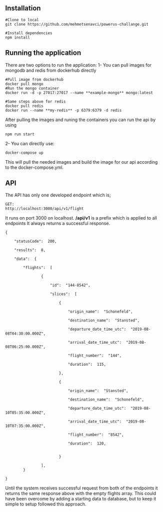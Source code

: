 ## Installation
``` 
#Clone to local
git clone https://github.com/mehmetsenavci/powerus-challange.git

#Install dependencies
npm install
```

## Running the application
There are two options to run the application:
1- You can pull images for mongodb and redis from dockerhub directly
```
#Pull image from dockerhub
docker pull mongo
#Run the mongo container
docker run -d -p 27017:27017 --name **example-mongo** mongo:latest

#Same steps above for redis
docker pull redis
docker run --name **my-redis** -p 6379:6379 -d redis
```
After pulling the images and runing the containers you can run the api by using
```
npm run start
```

2- You can directly use:
```
docker-compose up
```
This will pull the needed images and build the image for our api according to the docker-compose.yml.

## API
The API has only one developed endpoint which is;
```
GET:
http://localhost:3000/api/v1/flight
```
It runs on port 3000 on localhost.
**/api/v1** is a prefix which is applied to all endpoints
It always returns a successful response.
````
{

	"statusCode":  200,

	"results":  8,

	"data":  {

		"flights":  [

				{

					"id":  "144-8542",

					"slices":  [

						{

							"origin_name":  "Schonefeld",

							"destination_name":  "Stansted",

							"departure_date_time_utc":  "2019-08-08T04:30:00.000Z",

							"arrival_date_time_utc":  "2019-08-08T06:25:00.000Z",

							"flight_number":  "144",

							"duration":  115,

						},

						{

							"origin_name":  "Stansted",

							"destination_name":  "Schonefeld",

							"departure_date_time_utc":  "2019-08-10T05:35:00.000Z",

							"arrival_date_time_utc":  "2019-08-10T07:35:00.000Z",

							"flight_number":  "8542",

							"duration":  120,


						}

				],
		}

}
````

Until the system receives successful request from both of the endpoints it returns the same response above with the empty flights array. This could have been overcome by adding a starting data to database, but to keep it simple to setup followed this approach.
